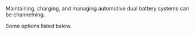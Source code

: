 Maintaining, charging, and managing automotive dual battery systems can be channelning. 

Some options listed below.

